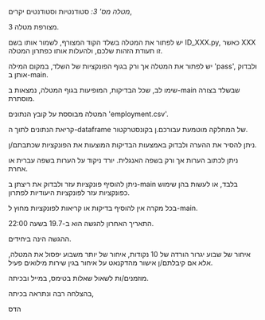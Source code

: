 *מטלה מס' 3:* סטודנטיות וסטודנטים יקרים,

מצורפת מטלה 3.

יש לפתור את המטלה בשלד הקוד המצורף, לשמור אותו בשם ID_XXX.py, כאשר XXX זו תעודת הזהות שלכם, ולהעלות אותו כפתרון המטלה. 

יש לפתור את המטלה אך ורק בגוף הפונקציות של השלד, במקום המילה 'pass', ולבדוק אותן ב-main.

שימו לב, שכל הבדיקות, המופיעות בגוף המטלה, נמצאות ב-main שבשלד בצורה מוסתרת. 

המטלה מבוססת על קובץ הנתונים 'employment.csv'.

קריאת הנתונים לתוך ה-dataframe של המחלקה מוטמעת עבורכם.ן בקונסטרקטור.

ניתן להסיר את ההערה ולבדוק באמצעות הבדיקות המוצעות את הפונקציות שכתבתם/ן. 

ניתן לכתוב הערות אך ורק בשפה האנגלית. יורד ניקוד על הערות בשפה עברית או אחרת.

ניתן להוסיף פונקציות עזר ולבדוק את ריצתן ב-main בלבד, או לעשות בהן שימוש כפונקציות עזר לפונקציות היעודיות לפתרון.

בכל מקרה אין להוסיף בדיקות או קריאות לפונקציות מחוץ ל-main. 

התאריך האחרון להגשה הוא ב-19.7 בשעה 22:00. 

ההגשה הינה ביחידים.

איחור של שבוע יגרור הורדה של 10 נקודות, איחור של יותר משבוע יפסול את המטלה, אלא אם קיבלתם/ן אישור מהדקנאט על איחור בגין שירות מילואים פעיל.

מוזמנים/ות לשאול שאלות בטימס, במייל ובכיתה.

בהצלחה רבה ונתראה בכיתה,

הדס